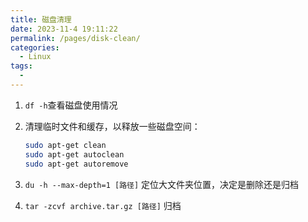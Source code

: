 ```yaml
---
title: 磁盘清理
date: 2023-11-4 19:11:22
permalink: /pages/disk-clean/
categories:
  - Linux
tags:
  - 
---
```


1. `df -h`查看磁盘使用情况

2. 清理临时文件和缓存，以释放一些磁盘空间：
    ```BASH
    sudo apt-get clean
    sudo apt-get autoclean
    sudo apt-get autoremove
    ```
3. `du -h --max-depth=1 [路径]` 定位大文件夹位置，决定是删除还是归档

4. `tar -zcvf archive.tar.gz [路径]` 归档

